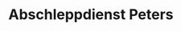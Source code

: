 ---
title: "Abschleppdienst Peters"
url: /buchholz-in-der-nordheide/abschleppdienst-peters/
shop: Autowerkstatt
---